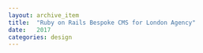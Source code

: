 ```yaml
---
layout: archive_item
title:  "Ruby on Rails Bespoke CMS for London Agency"
date:   2017
categories: design
---
```




